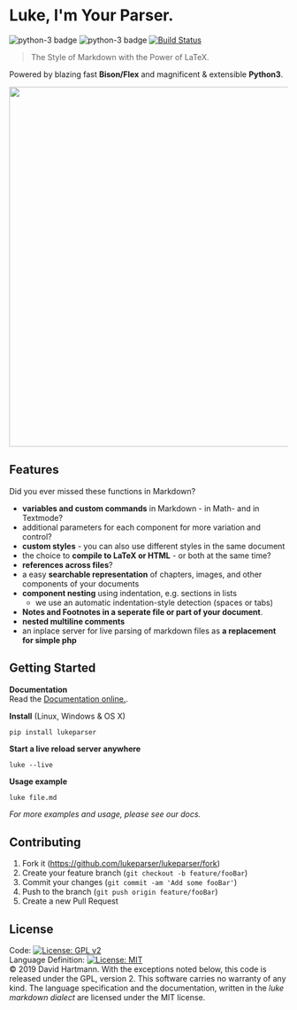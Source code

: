 # Luke, I'm Your Parser.
![python-3 badge](https://img.shields.io/pypi/v/lukeparser?style=flat-square) ![python-3 badge](https://img.shields.io/pypi/pyversions/lukeparser?style=flat-square) [![Build Status](https://img.shields.io/travis/lukeparser/lukeparser.svg?style=flat-square&branch=master)](https://travis-ci.org/lukeparser/lukeparser)

> The Style of Markdown with the Power of LaTeX.

Powered by blazing fast **Bison/Flex** and magnificent & extensible **Python3**.

<div align="center">
  <a href="http://lukeparser.github.io">
    <img width=650px src="https://lukeparser.github.io/assets/logo_wide.png">
  </a>
</div>



## Features
Did you ever missed these functions in Markdown?

- **variables and custom commands** in Markdown - in Math- and in Textmode?
- additional parameters for each component for more variation and control?
- **custom styles** - you can also use different styles in the same document
- the choice to **compile to LaTeX or HTML** - or both at the same time?
- **references across files**?
- a easy **searchable representation** of chapters, images, and other components of your documents
- **component nesting** using indentation, e.g. sections in lists
    - we use an automatic indentation-style detection (spaces or tabs)
- **Notes and Footnotes in a seperate file or part of your document**.
- **nested multiline comments**
- an inplace server for live parsing of markdown files as **a replacement for simple php**


## Getting Started

**Documentation**  
Read the [Documentation online.](lukeparser.github.io/lukeparser).

**Install** (Linux, Windows & OS X)
```sh
pip install lukeparser
```

**Start a live reload server anywhere**
```
luke --live
```

**Usage example**
```
luke file.md
```

_For more examples and usage, please see our docs._


## Contributing

1. Fork it (<https://github.com/lukeparser/lukeparser/fork>)
2. Create your feature branch (`git checkout -b feature/fooBar`)
3. Commit your changes (`git commit -am 'Add some fooBar'`)
4. Push to the branch (`git push origin feature/fooBar`)
5. Create a new Pull Request

## License
Code: [![License: GPL v2](https://img.shields.io/badge/License-GPL%20v2-blue.svg?style=flat-square)](https://www.gnu.org/licenses/old-licenses/gpl-2.0.en.html)  
Language Definition: [![License: MIT](https://img.shields.io/badge/License-MIT-yellow.svg?style=flat-square)](https://opensource.org/licenses/MIT)  
© 2019 David Hartmann. With the exceptions noted below, this code is released under the GPL, version 2. This software carries no warranty of any kind. The language specification and the documentation, written in the *luke markdown dialect* are licensed under the MIT license.
